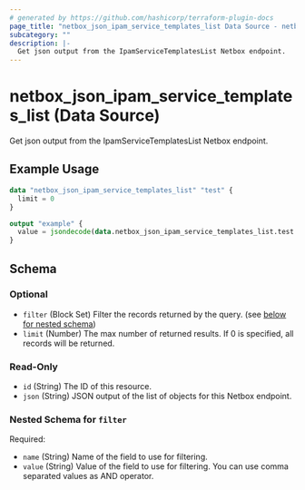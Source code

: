 ```yaml
---
# generated by https://github.com/hashicorp/terraform-plugin-docs
page_title: "netbox_json_ipam_service_templates_list Data Source - netbox"
subcategory: ""
description: |-
  Get json output from the IpamServiceTemplatesList Netbox endpoint.
---
```


# netbox_json_ipam_service_templates_list (Data Source)

Get json output from the IpamServiceTemplatesList Netbox endpoint.

## Example Usage

```terraform
data "netbox_json_ipam_service_templates_list" "test" {
  limit = 0
}

output "example" {
  value = jsondecode(data.netbox_json_ipam_service_templates_list.test.json)
}
```

<!-- schema generated by tfplugindocs -->
## Schema

### Optional

- `filter` (Block Set) Filter the records returned by the query. (see [below for nested schema](#nestedblock--filter))
- `limit` (Number) The max number of returned results. If 0 is specified, all records will be returned.

### Read-Only

- `id` (String) The ID of this resource.
- `json` (String) JSON output of the list of objects for this Netbox endpoint.

<a id="nestedblock--filter"></a>
### Nested Schema for `filter`

Required:

- `name` (String) Name of the field to use for filtering.
- `value` (String) Value of the field to use for filtering. You can use comma separated values as AND operator.

